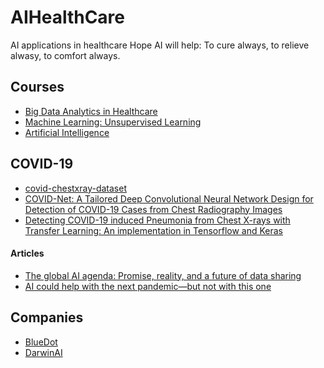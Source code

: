 # AIHealthCare
AI applications in healthcare 
Hope AI will help: To cure always, to relieve alwasy, to comfort always.

## Courses
* [Big Data Analytics in Healthcare](https://www.udacity.com/course/big-data-analytics-in-healthcare--ud758)
* [Machine Learning: Unsupervised Learning](https://www.udacity.com/course/machine-learning-unsupervised-learning--ud741)
* [Artificial Intelligence](https://www.udacity.com/course/artificial-intelligence--ud954)

## COVID-19

* [covid-chestxray-dataset](https://github.com/ieee8023/covid-chestxray-dataset)
* [COVID-Net: A Tailored Deep Convolutional Neural Network Design for Detection of COVID-19 Cases from Chest Radiography Images](https://arxiv.org/pdf/2003.09871.pdf)
* [Detecting COVID-19 induced Pneumonia from Chest X-rays with Transfer Learning: An implementation in Tensorflow and Keras](https://towardsdatascience.com/detecting-covid-19-induced-pneumonia-from-chest-x-rays-with-transfer-learning-an-implementation-311484e6afc1)

#### Articles 
* [The global AI agenda: Promise, reality, and a future of data sharing](https://www.technologyreview.com/s/615407/the-global-ai-agenda-promise-reality-and-a-future-of-data-sharing/)
* [AI could help with the next pandemic—but not with this one](https://www.technologyreview.com/s/615351/ai-could-help-with-the-next-pandemicbut-not-with-this-one/)

## Companies
* [BlueDot](https://bluedot.global/)
* [DarwinAI](https://www.darwinai.com/)
